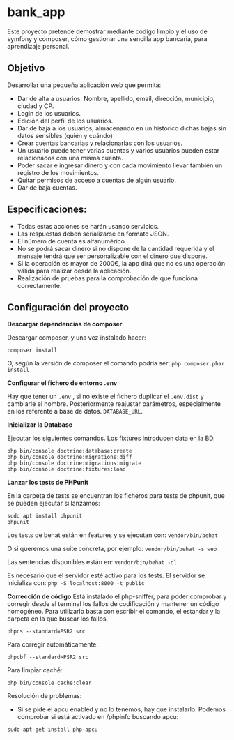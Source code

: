 # bank_app
Este proyecto pretende demostrar mediante código limpio y el uso de symfony y composer, cómo gestionar una sencilla app
 bancaria, para aprendizaje personal.
## Objetivo 
Desarrollar una pequeña aplicación web que permita:
* Dar de alta a usuarios: Nombre, apellido, email, dirección, municipio, ciudad y CP.
* Login de los usuarios.
* Edición del perfil de los usuarios.
* Dar de baja a los usuarios, almacenando en un histórico dichas bajas sin datos sensibles (quién y cuándo)
* Crear cuentas bancarias y relacionarlas con los usuarios.
* Un usuario puede tener varias cuentas y varios usuarios pueden estar relacionados
con una misma cuenta.
* Poder sacar e ingresar dinero y con cada movimiento llevar también un registro de los
movimientos.
* Quitar permisos de acceso a cuentas de algún usuario.
* Dar de baja cuentas.

## Especificaciones:
* Todas estas acciones se harán usando servicios.
* Las respuestas deben serializarse en formato JSON.
* El número de cuenta es alfanumérico. 
* No se podrá sacar dinero si no dispone de la cantidad requerida y el mensaje tendrá
que ser personalizable con el dinero que dispone.
* Si la operación es mayor de 2000€, la app dirá que no es una operación válida para realizar desde la
aplicación.
* Realización de pruebas para la comprobación de que funciona correctamente.

## Configuración del proyecto
**Descargar dependencias de composer**

Descargar composer, y una vez instalado hacer:

```
composer install
```

O, según la versión de composer el comando podría ser:  `php composer.phar install`

**Configurar el fichero de entorno  .env**

Hay que tener un `.env` , si  no existe el fichero duplicar el `.env.dist` y cambiarle el nombre.
Posteriormente reajustar parámetros, especialmente en los referente a base de datos.  `DATABASE_URL`.

**Inicializar la Database**

Ejecutar los siguientes comandos. Los fixtures introducen data en la BD.

```
php bin/console doctrine:database:create
php bin/console doctrine:migrations:diff 
php bin/console doctrine:migrations:migrate
php bin/console doctrine:fixtures:load
```

**Lanzar los tests de PHPunit**

En la carpeta de tests se encuentran los ficheros para tests de phpunit, que se pueden ejecutar si lanzamos: 

```
sudo apt install phpunit
phpunit
```

Los tests de behat están en features y se ejecutan con: 
``
vendor/bin/behat 
``

O si queremos una suite concreta, por ejemplo: 
``
vendor/bin/behat -s web
``

Las sentencias disponibles están en: 
``
vendor/bin/behat -dl
``

Es necesario que el servidor esté activo para los tests. El servidor se inicializa con: 
``
php -S localhost:8000 -t public
``

**Corrección de código**
Está instalado el php-sniffer, para poder comprobar y corregir desde el terminal los fallos de codificación y mantener 
un código homogéneo. 
Para utilizarlo basta con escribir el comando, el estandar y la carpeta en la que buscar los fallos. 
```
phpcs --standard=PSR2 src
```

Para corregir automáticamente: 
```
phpcbf --standard=PSR2 src
```

Para limpiar caché: 
```
php bin/console cache:clear
```

Resolución de problemas: 
- Si se pide el apcu enabled y no lo tenemos, hay que instalarlo. Podemos comprobar si está activado en /phpinfo buscando
apcu:

``
sudo apt-get install php-apcu
``